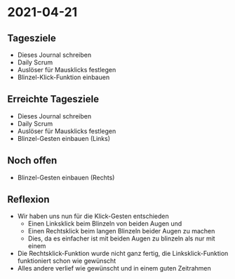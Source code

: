# 2021-04-21
## Tagesziele
* Dieses Journal schreiben
* Daily Scrum
* Auslöser für Mausklicks festlegen
* Blinzel-Klick-Funktion einbauen
## Erreichte Tagesziele
* Dieses Journal schreiben
* Daily Scrum
* Auslöser für Mausklicks festlegen
* Blinzel-Gesten einbauen (Links)
## Noch offen
* Blinzel-Gesten einbauen (Rechts)
## Reflexion
* Wir haben uns nun für die Klick-Gesten entschieden
    * Einen Linksklick beim Blinzeln von beiden Augen und
    * Einen Rechtsklick beim langen Blinzeln beider Augen zu machen
    * Dies, da es einfacher ist mit beiden Augen zu blinzeln als nur mit einem
* Die Rechtsklick-Funktion wurde nicht ganz fertig, die Linksklick-Funktion funktioniert schon wie gewünscht
* Alles andere verlief wie gewünscht und in einem guten Zeitrahmen
